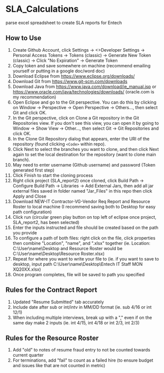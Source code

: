 # SLA_Calculations
parse excel spreadsheet to create SLA reports for Entech 

## How to Use 
1. Create Github Account, click Settings -> <>Developer Settings -> Personal Access Tokens -> Tokens (classic) -> Generate New Token (classic) -> Click "No Expiration" -> Generate Token
2. Copy token and save somewhere on machine (recommend emailing yourself or putting in a google doc/word doc)
3. Download Eclipse from https://www.eclipse.org/downloads/
4. Download Git from https://www.git-scm.com/downloads
5. Download Java from https://www.java.com/download/ie_manual.jsp or https://www.oracle.com/java/technologies/downloads/ (oracle.com is my recommendation)
6. Open Eclipse and go to the Git perspective. You can do this by clicking on Window -> Perspective -> Open Perspective -> Others..., then select Git and click OK.
7. In the Git perspective, click on Clone a Git repository in the Git Repositories view. If you don't see this view, you can open it by going to Window -> Show View -> Other..., then select Git -> Git Repositories and click OK.
8. In the Clone Git Repository dialog that appears, enter the URI of the repository (found clicking `<Code>` within repo).
9. Click Next to select the branches you want to clone, and then click Next again to set the local destination for the repository (want to clone main branch).
10. May need to enter username (Github username) and password (Token generated first step)
11. Click Finish to start the cloning process
13. Right click project (SLA_report2) once cloned, click Build Path -> Configure Build Path -> Libraries -> Add External Jars, then add all jar external files saved in folder named "Jar_Files" in this repo then click Apply and Close
14. Download NEW-IT Contractor-VG-Vendor Req Report and Resource Roster to local machine (I recommend saving both to Desktop for easy path configuration)
15. Click run (circular green play button on top left of eclipse once project, SLA_report2, has been selected)
16. Enter the inputs instructed and file should be created based on the path you provide
17. To configure a path of both files: right click on the file, click properties then combine "Location", "name", and ".xlsx" together (ie. Location: C:\User\name\Desktop and Resource Roster would be C:\User\name\Desktop\Resource Roster.xlsx)
18. Repeat for where you want to write your file to (ie. if you want to save to desktop, input path C:\User\name\Desktop\Entech IT Staff MON XQ20XX.xlsx)
19. Once program completes, file will be saved to path you specified

## Rules for the Contract Report
1. Updated "Resume Submitted" tab accurately
2. Include date after sub or int/intv in MM/DD format (ie. sub 4/16 or int 12/1)
3. When including multiple interviews, break up with a "," even if on the same day make 2 inputs (ie. int 4/15, int 4/18 or int 2/3, int 2/3)

## Rules for the Resource Roster
1. Add "old" to notes of resume fraud entry to not be counted towards current quarter
2. For terminations, add "fail" to count as a failed hire (to ensure budget and issues like that are not counted in metric)
